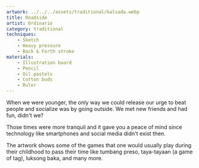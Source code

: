 ```yaml
---
artwork: ../../../assets/traditional/kalsada.webp
title: Roadside
artist: Ordinario
category: traditional
techniques:
    - Sketch
    - Heavy pressure
    - Back & Forth stroke
materials:
    - Illustration board
    - Pencil
    - Oil pastels
    - Cotton buds
    - Ruler
---
```


When we were younger, the only way we could release our urge to beat people and socialize was by going outside. We met new friends and had fun, didn't we?

Those times were more tranquil and it gave you a peace of mind since technology like smartphones and social media didn't exist then.

The artwork shows some of the games that one would usually play during their childhood to pass their time like tumbang preso, taya-tayaan (a game of tag), luksong baka, and many more.
